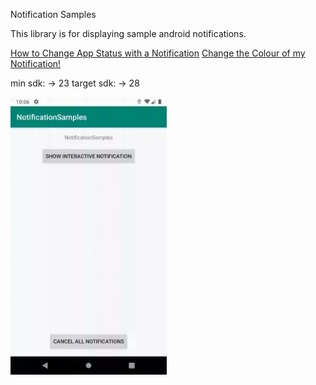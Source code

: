 Notification Samples

This library is for displaying sample android notifications.

[How to Change App Status with a Notification](https://android.jlelse.eu/how-to-change-app-status-with-a-notification-android-2baec59314e3)
[Change the Colour of my Notification!](https://medium.com/@efebu/change-the-colour-of-my-notification-30f00531c13e)

min sdk:    -> 23
target sdk: -> 28

<img src="./readmeassets/NotificationSamplesApp.gif" width="250" />
